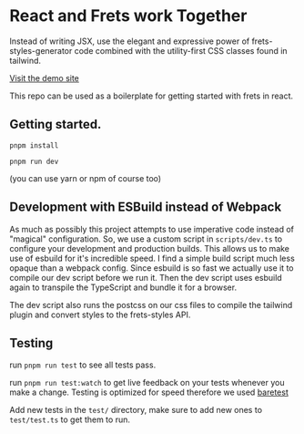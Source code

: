 # React and Frets work Together

Instead of writing JSX, use the elegant and expressive power of frets-styles-generator code combined with the utility-first CSS classes found in tailwind.

[Visit the demo site](https://react-frets.netlify.app/)

This repo can be used as a boilerplate for getting started with frets in react.

## Getting started.

`pnpm install`

`pnpm run dev`

(you can use yarn or npm of course too)

## Development with ESBuild instead of Webpack

As much as possibly this project attempts to use imperative code instead of "magical" configuration.
So, we use a custom script in `scripts/dev.ts` to configure your development and production builds. This allows us to make use of esbuild for it's incredible speed. I find a simple build script much less opaque than a webpack config. Since esbuild is so fast we actually use it to compile our dev script before we run it. Then the dev script uses esbuild again to transpile the TypeScript and bundle it for a browser.

The dev script also runs the postcss on our css files to compile the tailwind plugin and convert styles to the frets-styles API.

## Testing

run `pnpm run test` to see all tests pass.

run `pnpm run test:watch` to get live feedback on your tests whenever you make a change. Testing is optimized for speed therefore we used [baretest](https://volument.com/baretest)

Add new tests in the `test/` directory, make sure to add new ones to `test/test.ts` to get them to run.
